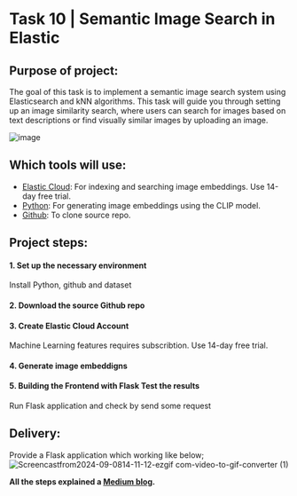 # Task 10 | Semantic Image Search in Elastic







## Purpose of project: 
The goal of this task is to implement a semantic image search system using Elasticsearch and kNN algorithms. This task will guide you through setting up an image similarity search, where users can search for images based on text descriptions or find visually similar images by uploading an image.

![image](https://github.com/user-attachments/assets/9cfe7ae2-43c7-46eb-a980-af3e3f3c4410)



## Which tools will use:
* [Elastic Cloud](https://cloud.elastic.co/registration?plcmt=nav&pg=nav&tech=rpt&cta=eswt-b):  For indexing and searching image embeddings. Use 14-day free trial.
* [Python](https://www.python.org/downloads/release/python-3919/): For generating image embeddings using the CLIP model.
* [Github](https://gist.github.com/berkorbay/6feda478a00b0432d13f1fc0a50467f1): To clone source repo.

## Project steps:

#### 1. Set up the necessary environment
Install Python, github and dataset 

#### 2. Download the source Github repo

#### 3. Create Elastic Cloud Account
Machine Learning features requires subscribtion. Use 14-day free trial.

#### 4. Generate image embeddigns

#### 5. Building the Frontend with Flask Test the results

Run Flask application and check by send some request 

## Delivery:
Provide a Flask application which working like below;
![Screencastfrom2024-09-0814-11-12-ezgif com-video-to-gif-converter (1)](https://github.com/user-attachments/assets/a35f82a1-6919-49b0-bdba-5893a59f44dc)



**All the steps explained a [Medium blog](https://medium.com/@tumersevban/tutorial-how-to-implement-semantic-image-search-in-elastic-f815e38ef8e3?source=your_stories_page-------------------------------------).**


